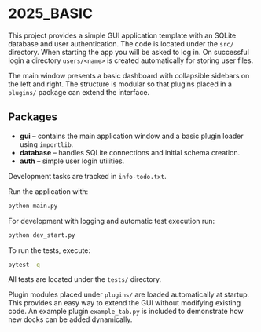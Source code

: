 # 2025_BASIC

This project provides a simple GUI application template with an SQLite database
and user authentication. The code is located under the `src/` directory. When
starting the app you will be asked to log in. On successful login a directory
`users/<name>` is created automatically for storing user files.

The main window presents a basic dashboard with collapsible sidebars on the left
and right. The structure is modular so that plugins placed in a `plugins/`
package can extend the interface.

## Packages

- **gui** – contains the main application window and a basic plugin loader using `importlib`.
- **database** – handles SQLite connections and initial schema creation.
- **auth** – simple user login utilities.

Development tasks are tracked in `info-todo.txt`.

Run the application with:

```bash
python main.py
```

For development with logging and automatic test execution run:

```bash
python dev_start.py
```

To run the tests, execute:

```bash
pytest -q
```
All tests are located under the `tests/` directory.

Plugin modules placed under `plugins/` are loaded automatically at startup. This
provides an easy way to extend the GUI without modifying existing code.
An example plugin `example_tab.py` is included to demonstrate how new docks can
be added dynamically.

